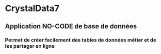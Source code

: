 # CrystalData7

## Application NO-CODE de base de données

### Permet de créer facilement des tables de données métier et de les partager en ligne 
